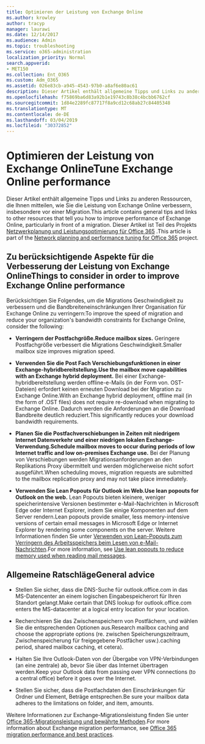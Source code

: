 ```yaml
---
title: Optimieren der Leistung von Exchange Online
ms.author: krowley
author: tracyp
manager: laurawi
ms.date: 12/14/2017
ms.audience: Admin
ms.topic: troubleshooting
ms.service: o365-administration
localization_priority: Normal
search.appverid:
- MET150
ms.collection: Ent_O365
ms.custom: Adm_O365
ms.assetid: 026e83cb-a945-4543-97b0-a8af6e80ac61
description: Dieser Artikel enthält allgemeine Tipps und Links zu anderen Ressourcen, die Ihnen mitteilen, wie Sie die Leistung von Exchange Online verbessern.
ms.openlocfilehash: f75869ba6d83a92b1e19743c8b38c4bcbb6762cf
ms.sourcegitcommit: 1d84e2289fc87717f8a9cd12c68ab27c84405348
ms.translationtype: MT
ms.contentlocale: de-DE
ms.lasthandoff: 03/04/2019
ms.locfileid: "30372852"
---
```

# <a name="tune-exchange-online-performance"></a><span data-ttu-id="be8f1-103">Optimieren der Leistung von Exchange Online</span><span class="sxs-lookup"><span data-stu-id="be8f1-103">Tune Exchange Online performance</span></span>

<span data-ttu-id="be8f1-104">Dieser Artikel enthält allgemeine Tipps und Links zu anderen Ressourcen, die Ihnen mitteilen, wie Sie die Leistung von Exchange Online verbessern, insbesondere vor einer Migration.</span><span class="sxs-lookup"><span data-stu-id="be8f1-104">This article contains general tips and links to other resources that tell you how to improve performance of Exchange Online, particularly in front of a migration.</span></span> <span data-ttu-id="be8f1-105">Dieser Artikel ist Teil des Projekts [Netzwerkplanung und Leistungsoptimierung für Office 365](https://aka.ms/tune) .</span><span class="sxs-lookup"><span data-stu-id="be8f1-105">This article is part of the [Network planning and performance tuning for Office 365](https://aka.ms/tune) project.</span></span>
   
## <a name="things-to-consider-in-order-to-improve-exchange-online-performance"></a><span data-ttu-id="be8f1-106">Zu berücksichtigende Aspekte für die Verbesserung der Leistung von Exchange Online</span><span class="sxs-lookup"><span data-stu-id="be8f1-106">Things to consider in order to improve Exchange Online performance</span></span>

<span data-ttu-id="be8f1-107">Berücksichtigen Sie Folgendes, um die Migrations Geschwindigkeit zu verbessern und die Bandbreiteneinschränkungen Ihrer Organisation für Exchange Online zu verringern:</span><span class="sxs-lookup"><span data-stu-id="be8f1-107">To improve the speed of migration and reduce your organization's bandwidth constraints for Exchange Online, consider the following:</span></span>
  
- <span data-ttu-id="be8f1-108">**Verringern der Postfachgröße.**</span><span class="sxs-lookup"><span data-stu-id="be8f1-108">**Reduce mailbox sizes.**</span></span> <span data-ttu-id="be8f1-109">Geringere Postfachgröße verbessert die Migrations Geschwindigkeit.</span><span class="sxs-lookup"><span data-stu-id="be8f1-109">Smaller mailbox size improves migration speed.</span></span> 
    
- <span data-ttu-id="be8f1-110">**Verwenden Sie die Post Fach Verschiebungsfunktionen in einer Exchange-hybridbereitstellung.**</span><span class="sxs-lookup"><span data-stu-id="be8f1-110">**Use the mailbox move capabilities with an Exchange hybrid deployment.**</span></span> <span data-ttu-id="be8f1-111">Bei einer Exchange-hybridbereitstellung werden offline-e-Mails (in der Form von. OST-Dateien) erfordert keinen erneuten Download bei der Migration zu Exchange Online.</span><span class="sxs-lookup"><span data-stu-id="be8f1-111">With an Exchange hybrid deployment, offline mail (in the form of .OST files) does not require re-download when migrating to Exchange Online.</span></span> <span data-ttu-id="be8f1-112">Dadurch werden die Anforderungen an die Download Bandbreite deutlich reduziert.</span><span class="sxs-lookup"><span data-stu-id="be8f1-112">This significantly reduces your download bandwidth requirements.</span></span> 
    
- <span data-ttu-id="be8f1-113">**Planen Sie die Postfachverschiebungen in Zeiten mit niedrigem Internet Datenverkehr und einer niedrigen lokalen Exchange-Verwendung.**</span><span class="sxs-lookup"><span data-stu-id="be8f1-113">**Schedule mailbox moves to occur during periods of low Internet traffic and low on-premises Exchange use.**</span></span> <span data-ttu-id="be8f1-114">Bei der Planung von Verschiebungen werden Migrationsanforderungen an den Replikations Proxy übermittelt und werden möglicherweise nicht sofort ausgeführt.</span><span class="sxs-lookup"><span data-stu-id="be8f1-114">When scheduling moves, migration requests are submitted to the mailbox replication proxy and may not take place immediately.</span></span> 
    
- <span data-ttu-id="be8f1-115">**Verwenden Sie Lean Popouts für Outlook im Web.**</span><span class="sxs-lookup"><span data-stu-id="be8f1-115">**Use lean popouts for Outlook on the web.**</span></span> <span data-ttu-id="be8f1-116">Lean Popouts bieten kleinere, weniger speicherintensive Versionen bestimmter e-Mail-Nachrichten in Microsoft Edge oder Internet Explorer, indem Sie einige Komponenten auf dem Server rendern.</span><span class="sxs-lookup"><span data-stu-id="be8f1-116">Lean popouts provide smaller, less memory-intensive versions of certain email messages in Microsoft Edge or Internet Explorer by rendering some components on the server.</span></span> <span data-ttu-id="be8f1-117">Weitere Informationen finden Sie unter [Verwenden von Lean-Popouts zum Verringern des Arbeitsspeichers beim Lesen von e-Mail-Nachrichten](https://support.office.com/article/a6d6ba01-2562-4c3d-a8f1-78748dd506cf).</span><span class="sxs-lookup"><span data-stu-id="be8f1-117">For more information, see [Use lean popouts to reduce memory used when reading mail messages](https://support.office.com/article/a6d6ba01-2562-4c3d-a8f1-78748dd506cf).</span></span>


## <a name="general-advice"></a><span data-ttu-id="be8f1-118">Allgemeine Ratschläge</span><span class="sxs-lookup"><span data-stu-id="be8f1-118">General advice</span></span>

- <span data-ttu-id="be8f1-119">Stellen Sie sicher, dass die DNS-Suche für outlook.office.com in das MS-Datencenter an einem logischen Eingabespeicherort für Ihren Standort gelangt.</span><span class="sxs-lookup"><span data-stu-id="be8f1-119">Make certain that DNS lookup for outlook.office.com enters the MS-datacenter at a logical entry location for your location.</span></span>

- <span data-ttu-id="be8f1-120">Recherchieren Sie das Zwischenspeichern von Postfächern, und wählen Sie die entsprechenden Optionen aus.</span><span class="sxs-lookup"><span data-stu-id="be8f1-120">Research mailbox caching and choose the appropriate options (re.</span></span> <span data-ttu-id="be8f1-121">zwischen Speicherungszeitraum, Zwischenspeicherung für freigegebene Postfächer usw.).</span><span class="sxs-lookup"><span data-stu-id="be8f1-121">caching period, shared mailbox caching, et cetera).</span></span>

- <span data-ttu-id="be8f1-122">Halten Sie Ihre Outlook-Daten von der Übergabe von VPN-Verbindungen (an eine zentrale) ab, bevor Sie über das Internet übertragen werden.</span><span class="sxs-lookup"><span data-stu-id="be8f1-122">Keep your Outlook data from passing over VPN connections (to a central office) before it goes over the Internet.</span></span>

- <span data-ttu-id="be8f1-123">Stellen Sie sicher, dass die Postfachdaten den Einschränkungen für Ordner und Element, Beträge entsprechen.</span><span class="sxs-lookup"><span data-stu-id="be8f1-123">Be sure your mailbox data adheres to the limitations on folder, and item, amounts.</span></span>
    
<span data-ttu-id="be8f1-124">Weitere Informationen zur Exchange-Migrationsleistung finden Sie unter [Office 365-Migrationsleistung und bewährte Methoden](https://support.office.com/article/d9acb371-fd6c-4c14-aa8e-db5cbe39aa57).</span><span class="sxs-lookup"><span data-stu-id="be8f1-124">For more information about Exchange migration performance, see [Office 365 migration performance and best practices](https://support.office.com/article/d9acb371-fd6c-4c14-aa8e-db5cbe39aa57).</span></span>
  


